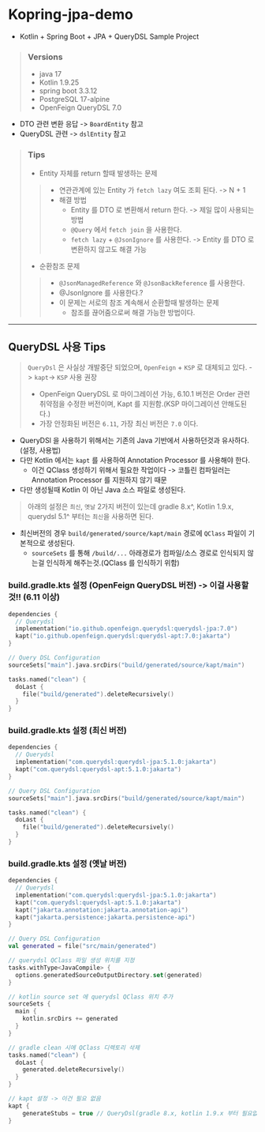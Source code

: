 # Kopring-jpa-demo 
- Kotlin + Spring Boot + JPA + QueryDSL Sample Project

> ### Versions
> - java 17
> - Kotlin 1.9.25
> - spring boot 3.3.12
> - PostgreSQL 17-alpine
> - OpenFeign QueryDSL 7.0

- DTO 관련 변환 응답 -> `BoardEntity` 참고
- QueryDSL 관련 -> `dslEntity` 참고

> ### Tips
> - Entity 자체를 return 할때 발생하는 문제 
>>   - 연관관계에 있는 Entity 가 `fetch lazy` 여도 조회 된다. -> N + 1
>>   - 해결 방법
>>     - Entity 를 DTO 로 변환해서 return 한다. -> 제일 많이 사용되는 방법
>>     - `@Query` 에서 `fetch join` 을 사용한다.
>>     - `fetch lazy` + `@JsonIgnore` 를 사용한다. -> Entity 를 DTO 로 변환하지 않고도 해결 가능
>
> 
> - 순환참조 문제
>> - `@JsonManagedReference` 와 `@JsonBackReference` 를 사용한다.
>> - @JsonIgnore 를 사용한다.? 
>> - 이 문제는 서로의 참조 계속해서 순환할때 발생하는 문제
>>   - 참조를 끊어줌으로써 해결 가능한 방법이다.
---
## QueryDSL 사용 Tips
> `QueryDsl` 은 사실상 개발중단 되었으며, `OpenFeign` + `KSP` 로 대체되고 있다. -> `kapt`-> `KSP` 사용 권장
> - OpenFeign QueryDSL 로 마이그레이션 가능, 6.10.1 버전은 Order 관련 취약점을 수정한 버전이며, Kapt 를 지원함.(KSP 마이그레이션 안해도된다.)
> - 가장 안정화된 버전은 `6.11`, 가장 최신 버전은 `7.0` 이다.

- QueryDSl 을 사용하기 위해서는 기존의 Java 기반에서 사용하던것과 유사하다.(설정, 사용법)
- 다만 Kotlin 에서는 `kapt` 를 사용하여 Annotation Processor 를 사용해야 한다.
  - 이건 QClass 생성하기 위해서 필요한 작업이다 -> 코틀린 컴파일러는 Annotation Processor 를 지원하지 않기 때문
- 다만 생성될때 Kotlin 이 아닌 Java 소스 파일로 생성된다.

> 아래의 설정은 `최신`, `옛날` 2가지 버전이 있는데 gradle 8.x^, Kotlin 1.9.x, querydsl 5.1^ 부터는 `최신`을 사용하면 된다.  
- 최신버전의 경우  `build/generated/source/kapt/main` 경로에 `QClass` 파일이 기본적으로 생성된다. 
  - `sourceSets` 를 통해 `/build/...` 아래경로가 컴파일/소스 경로로 인식되지 않는걸 인식하게 해주는것.(QClass 를 인식하기 위함)  


### build.gradle.kts 설정 (OpenFeign QueryDSL 버전) -> 이걸 사용할것!! (6.11 이상)
```kotlin
dependencies {
  // Querydsl
  implementation("io.github.openfeign.querydsl:querydsl-jpa:7.0")
  kapt("io.github.openfeign.querydsl:querydsl-apt:7.0:jakarta")
}

// Query DSL Configuration
sourceSets["main"].java.srcDirs("build/generated/source/kapt/main")

tasks.named("clean") {
  doLast {
    file("build/generated").deleteRecursively()
  }
}
```

### build.gradle.kts 설정 (최신 버전)
```kotlin
dependencies {
  // Querydsl
  implementation("com.querydsl:querydsl-jpa:5.1.0:jakarta")
  kapt("com.querydsl:querydsl-apt:5.1.0:jakarta")
}

// Query DSL Configuration
sourceSets["main"].java.srcDirs("build/generated/source/kapt/main")

tasks.named("clean") {
  doLast {
    file("build/generated").deleteRecursively()
  }
}
```


### build.gradle.kts 설정 (옛날 버전)
```kotlin
dependencies {
  // Querydsl
  implementation("com.querydsl:querydsl-jpa:5.1.0:jakarta")
  kapt("com.querydsl:querydsl-apt:5.1.0:jakarta")
  kapt("jakarta.annotation:jakarta.annotation-api")
  kapt("jakarta.persistence:jakarta.persistence-api")
}

// Query DSL Configuration
val generated = file("src/main/generated")

// querydsl QClass 파일 생성 위치를 지정
tasks.withType<JavaCompile> {
  options.generatedSourceOutputDirectory.set(generated)
}

// kotlin source set 에 querydsl QClass 위치 추가
sourceSets {
  main {
    kotlin.srcDirs += generated
  }
}

// gradle clean 시에 QClass 디렉토리 삭제
tasks.named("clean") {
  doLast {
    generated.deleteRecursively()
  }
}

// kapt 설정 -> 이건 필요 없음
kapt {
    generateStubs = true // QueryDsl(gradle 8.x, kotlin 1.9.x 부터 필요없음)
}
```
